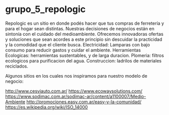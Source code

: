 # grupo_5_repologic

Repologic es un sitio en donde podés hacer que tus compras de ferretería y para el hogar sean distintas. 
Nuestras decisiones de negocios están en sintonía con el cuidado del medioambiente. Ofrecemos innovadoras ofertas y soluciones que sean acordes a este principio sin descuidar la practicidad y la comodidad que el cliente busca.
Electricidad:  Lamparas con bajo consumo para reducir gastos y cuidar el ambiente.
Herramientas Ecologicas: herramientas sustentables, y de larga duracion.
Plomeria: filtros ecologicos para purificacion del agua.
Construccion: ladrilos de materiales reciclados.

Algunos sitios en los cuales nos inspiramos para nuestro modelo de negocio:

http://www.cesviauto.com.ar/
https://www.ecowaysolutions.com/
https://www.sodimac.com.ar/sodimac-ar/content/a1100007/Medio-Ambiente
http://promociones.easy.com.ar/easy-y-la-comunidad/
https://es.wikipedia.org/wiki/ISO_14000

